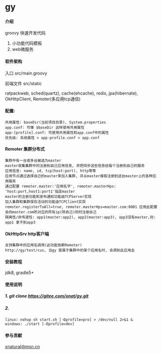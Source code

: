 # gy

#### 介绍
groovy 快速开发代码
1. 小功能代码模板
2. web微服务

#### 软件架构
入口 src/main.groovy

前端文件 src/static

ratpackweb, sched(quartz), cache(ehcache), 
redis, jpa(hibernate), OkHttpClient, Remoter(多应用tcp通信)


#### 配置:
    共用属性: baseDir(当前项目目录), System.properties
    app.conf: 可像 $baseDir 这样使用共用属性
    app-[profile].conf: 可使用共用属性和app.conf中的属性
    优先级: 系统属性 > app-profile.conf > app.conf
    
   
#### Remoter 集群分布式
    集群中有一台或多台被选为master
    master收集集群中的注册到自己应用信息, 并把同步这些信息给每个注册到自己的服务
    应用信息: name, id, tcp(host:port), http等等
    应用节点通过选择自己的master来加入集群, 并从master接取注册到这台master上的各种应用服务
    通过配置 remoter.master:'应用名字', remoter.masterHps: 'host:port,host1:port1'指定master
    master的注册功能和发布通知功能由TCPServer实现
    加入集群和集群保存活动的功能由TCPClient实现
    remoter.registerToAll=true, remoter.masterHps=master.com:8001 应用此配置会向master.com所对应的所有ip(除自己)同时注册自己
    隔离性/非传递性: app1(master:app2), app2(master:app3), app3没有master,则: app1 拿不到app3

#### OkHttpSrv http客户端
    支持集群中的应用名调用(此功能依赖Remoter)
    http://gy/test/cus, 当gy 是属于集群中的某个应用名时, 会调到此应用去


#### 安装教程

jdk8, gradle5+

#### 使用说明

##### 1. git clone https://gitee.com/xnat/gy.git
##### 2. 
    linux: nohup sh start.sh [-Dprofile=pro] > /dev/null 2>&1 &
    windows: ./start [-Dprofile=dev]


#### 参与贡献
xnatural@msn.cn